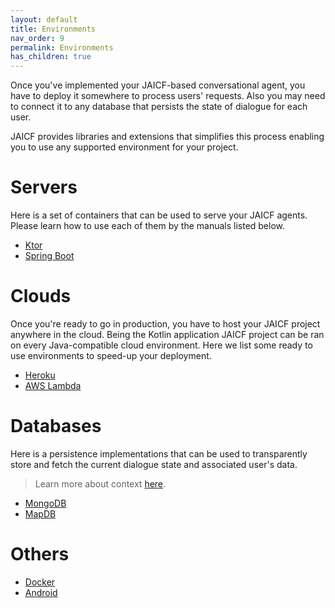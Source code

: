 ```yaml
---
layout: default
title: Environments
nav_order: 9
permalink: Environments
has_children: true
---
```


Once you've implemented your JAICF-based conversational agent, you have to deploy it somewhere to process users' requests.
Also you may need to connect it to any database that persists the state of dialogue for each user.

JAICF provides libraries and extensions that simplifies this process enabling you to use any supported environment for your project.

# Servers

Here is a set of containers that can be used to serve your JAICF agents.
Please learn how to use each of them by the manuals listed below.

* [Ktor](Ktor)
* [Spring Boot](Spring-Boot)

# Clouds

Once you're ready to go in production, you have to host your JAICF project anywhere in the cloud.
Being the Kotlin application JAICF project can be ran on every Java-compatible cloud environment.
Here we list some ready to use environments to speed-up your deployment.

* [Heroku](Heroku)
* [AWS Lambda](AWS-Lambda)

# Databases

Here is a persistence implementations that can be used to transparently store and fetch the current dialogue state and associated user's data.

> Learn more about context [here](context).

* [MongoDB](Mongo-DB)
* [MapDB](Map-DB)

# Others

* [Docker](Docker)
* [Android](Android)